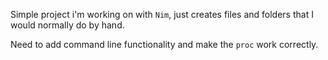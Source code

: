 Simple project i'm working on with `Nim`, just creates files and folders that I would normally do by hand.

Need to add command line functionality and make the `proc` work correctly.
